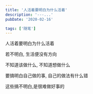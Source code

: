 ```yaml
---
title: '人活着要明白为什么活着'
description: '---...'
pubDate: '2020-02-16'

tags: ['随笔']
---
```




人活着要明白为什么活着

若不明白, 生活便没有方向

不知道该做什么, 不知道想做什么

要搞明白自己做的事, 自己的做法有什么错

这些搞不明白,是很难做好事的